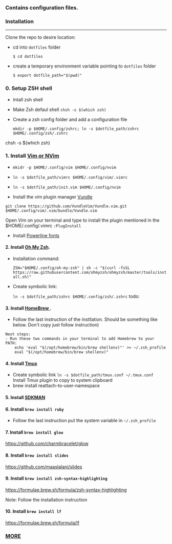 ### Contains configuration files.

### Installation 
------ 
Clone the repo to desire location:
- cd into `dotfiles` folder
  
   ``$ cd dotfiles``

- create a temporary environment variable pointing to `dotfiles` folder

  ``$ export dotfile_path="$(pwd)"``

### 0. Setup ZSH shell
- Intall zsh shell 
- Make Zsh defaul shell
  ``chsh -s $(which zsh)``
- Create a zsh config folder and add a configuration file

   `mkdir -p $HOME/.config/zshrc; ln -s $dotfile_path/zshrc $HOME/.config/zsh/.zshrc`
  
chsh -s $(which zsh)
### 1. Install <a href="https://www.vim.org/">Vim or NVim</a>
- `mkidr -p $HOME/.config/vim $HOME/.config/nvim`
- `ln -s $dotfile_path/vimrc $HOME/.config/vim/.vimrc`
- `ln -s $dotfile_path/init.vim $HOME/.config/nvim`

- Install the vim plugin manager <a href="https://github.com/junegunn/vim-plug">Vundle</a>

 ```
 git clone https://github.com/VundleVim/Vundle.vim.git $HOME/.config/vim/.vim/bundle/Vundle.vim
 ```

Open Vim on your terminal and type to install the plugin mentioned in the $HOME/.config/.vimrc
``:PlugInstall``

- Install <a href="https://github.com/powerline/fonts">Powerline fonts </a>


#### 2. Install <a href="https://ohmyz.sh/#install">Oh My Zsh</a>.
- Installation command:
  
   `ZSH="$HOME/.config/oh-my-zsh" | sh -c "$(curl -fsSL https://raw.githubusercontent.com/ohmyzsh/ohmyzsh/master/tools/install.sh)"`

- Create symbolic link:

   `ln -s $dotfile_path/zshrc $HOME/.config/zsh/.zshrc`
todo:
#### 3. Install <a href="https://brew.sh/"> HomeBrew </a>.
- Follow the last instruction of the instllation. Should be something like below. Don't copy just follow instruction)

``` 
Next steps:
- Run these two commands in your terminal to add Homebrew to your PATH:
    echo 'eval "$(/opt/homebrew/bin/brew shellenv)"' >> ~/.zsh_profile
    eval "$(/opt/homebrew/bin/brew shellenv)"
```

#### 4. Install <a href="https://github.com/tmux/tmux/wiki">Tmux</a> 
- Create symbolic link `ln -s $dotfile_path/tmux.conf ~/.tmux.conf`
Install Tmux plugin to copy to system clipboard
- brew install reattach-to-user-namespace

#### 5. Install <a href="https://sdkman.io/install"> SDKMAN </a>

#### 6. Install `brew install ruby`
- Follow the last instruction put the system variable in  `~/.zsh_profile`
 
#### 7. Install `brew install glow`
 https://github.com/charmbracelet/glow

#### 8. Install `brew install slides`
 https://github.com/maaslalani/slides

#### 9. Install `brew install zsh-syntax-highlighting `
 https://formulae.brew.sh/formula/zsh-syntax-highlighting

Note: Follow the installation instruction

#### 10. Install `brew install lf`
 https://formulae.brew.sh/formula/lf

### <a href="notes.adoc">MORE</a> 











